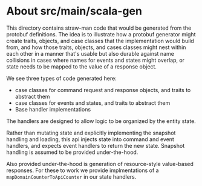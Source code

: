 # About src/main/scala-gen
This directory contains straw-man code that would be generated from the protobuf definitions. The idea is to illustrate
how a protobuf generator might create traits, objects, and case classes that the implementation would build from, 
and how those traits, objects, and cases classes might nest within each other in a manner that's usable but also
durable against name collisions in cases where names for events and states might overlap, or state needs to be 
mapped to the value of a response object.

We see three types of code generated here:
* case classes for command request and response objects, and traits to abstract them
* case classes for events and states, and traits to abstract them
* Base handler implementations

The handlers are designed to allow logic to be organized by the entity state.

Rather than mutating state and explicitly implementing the snapshot handling and loading, this api injects state
into command and event handlers, and expects event handlers to return the new state. Snapshot handling is assumed
to be provided under-the-hood.

Also provided under-the-hood is generation of resource-style value-based responses. For these to work we provide
implmentations of a `mapDomainCounterToApiCounter` in our state handlers. 